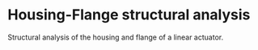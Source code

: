 # Housing-Flange structural analysis

Structural analysis of the housing and flange of a linear actuator. 
